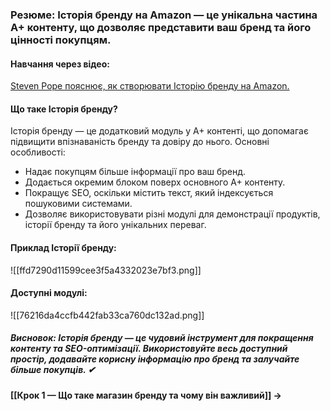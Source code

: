 ### **Резюме**: Історія бренду на Amazon — це унікальна частина A+ контенту, що дозволяє представити ваш бренд та його цінності покупцям.

#### **Навчання через відео:**
[Steven Pope пояснює, як створювати Історію бренду на Amazon.](https://www.youtube.com/watch?v=uvdYZpq9z5Q&t=94s)

#### **Що таке Історія бренду?**
Історія бренду — це додатковий модуль у A+ контенті, що допомагає підвищити впізнаваність бренду та довіру до нього. Основні особливості:

- Надає покупцям більше інформації про ваш бренд.
- Додається окремим блоком поверх основного A+ контенту.
- Покращує SEO, оскільки містить текст, який індексується пошуковими системами.
- Дозволяє використовувати різні модулі для демонстрації продуктів, історії бренду та його унікальних переваг.

#### **Приклад Історії бренду:**

![[ffd7290d11599cee3f5a4332023e7bf3.png]]

#### **Доступні модулі:**

![[76216da4ccfb442fab33ca760dc132ad.png]]
##### **Висновок:** Історія бренду — це чудовий інструмент для покращення контенту та SEO-оптимізації. Використовуйте весь доступний простір, додавайте корисну інформацію про бренд та залучайте більше покупців. ✔

**[[Крок 1 — Що таке магазин бренду та чому він важливий]] →**